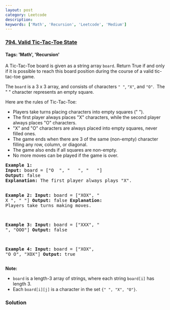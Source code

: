 ```yaml
---
layout: post
category: Leetcode
description: 
keywords: ['Math', 'Recursion', 'Leetcode', 'Medium']
---
```

### [794. Valid Tic-Tac-Toe State](https://leetcode.com/problems/valid-tic-tac-toe-state)

#### Tags: 'Math', 'Recursion'

<div class="content__u3I1 question-content__JfgR"><div><p>A Tic-Tac-Toe board is given as a string array <code>board</code>. Return True if and only if it is possible to reach this board position during the course of a valid tic-tac-toe game.</p>
<p>The <code>board</code> is a 3 x 3 array, and consists of characters <code>" "</code>, <code>"X"</code>, and <code>"O"</code>.  The " " character represents an empty square.</p>
<p>Here are the rules of Tic-Tac-Toe:</p>
<ul>
<li>Players take turns placing characters into empty squares (" ").</li>
<li>The first player always places "X" characters, while the second player always places "O" characters.</li>
<li>"X" and "O" characters are always placed into empty squares, never filled ones.</li>
<li>The game ends when there are 3 of the same (non-empty) character filling any row, column, or diagonal.</li>
<li>The game also ends if all squares are non-empty.</li>
<li>No more moves can be played if the game is over.</li>
</ul>
<pre><strong>Example 1:</strong>
<strong>Input:</strong> board = ["O  ", "   ", "   "]
<strong>Output:</strong> false
<strong>Explanation:</strong> The first player always plays "X".

<strong>Example 2:</strong>
<strong>Input:</strong> board = ["XOX", " X ", "   "]
<strong>Output:</strong> false
<strong>Explanation:</strong> Players take turns making moves.

<strong>Example 3:</strong>
<strong>Input:</strong> board = ["XXX", "   ", "OOO"]
<strong>Output:</strong> false

<strong>Example 4:</strong>
<strong>Input:</strong> board = ["XOX", "O O", "XOX"]
<strong>Output:</strong> true
</pre>
<p><strong>Note:</strong></p>
<ul>
<li><code>board</code> is a length-3 array of strings, where each string <code>board[i]</code> has length 3.</li>
<li>Each <code>board[i][j]</code> is a character in the set <code>{" ", "X", "O"}</code>.</li>
</ul>
</div></div>

### Solution
